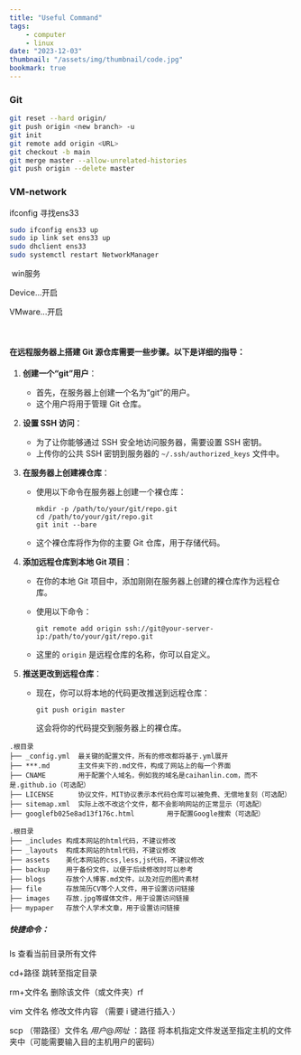 ```yaml
---
title: "Useful Command"
tags:
    - computer
    - linux
date: "2023-12-03"
thumbnail: "/assets/img/thumbnail/code.jpg"
bookmark: true
---
```


### Git

```bash
git reset --hard origin/
git push origin <new branch> -u
git init
git remote add origin <URL>
git checkout -b main
git merge master --allow-unrelated-histories
git push origin --delete master
```



### VM-network

ifconfig 寻找ens33

```bash
sudo ifconfig ens33 up
sudo ip link set ens33 up
sudo dhclient ens33
sudo systemctl restart NetworkManager
```

​	win服务

Device...开启

VMware...开启

​	

#### 在远程服务器上搭建 Git 源仓库需要一些步骤。以下是详细的指导：

1. **创建一个“git”用户**：

   - 首先，在服务器上创建一个名为“git”的用户。
   - 这个用户将用于管理 Git 仓库。

2. **设置 SSH 访问**：

   - 为了让你能够通过 SSH 安全地访问服务器，需要设置 SSH 密钥。
   - 上传你的公共 SSH 密钥到服务器的 `~/.ssh/authorized_keys` 文件中。

3. **在服务器上创建裸仓库**：

   - 使用以下命令在服务器上创建一个裸仓库：

     ```
     mkdir -p /path/to/your/git/repo.git
     cd /path/to/your/git/repo.git
     git init --bare
     ```

     

   - 这个裸仓库将作为你的主要 Git 仓库，用于存储代码。

4. **添加远程仓库到本地 Git 项目**：

   - 在你的本地 Git 项目中，添加刚刚在服务器上创建的裸仓库作为远程仓库。

   - 使用以下命令：

     ```
     git remote add origin ssh://git@your-server-ip:/path/to/your/git/repo.git
     ```

     

   - 这里的 `origin` 是远程仓库的名称，你可以自定义。

5. **推送更改到远程仓库**：

   - 现在，你可以将本地的代码更改推送到远程仓库：

     ```
     git push origin master
     ```

     这会将你的代码提交到服务器上的裸仓库。



```console
.根目录
├── _config.yml  最关键的配置文件，所有的修改都将基于.yml展开
├── ***.md       主文件夹下的.md文件，构成了网站上的每一个界面
├── CNAME        用于配置个人域名，例如我的域名是caihanlin.com，而不是.github.io（可选配）
├── LICENSE      协议文件，MIT协议表示本代码仓库可以被免费、无偿地复刻（可选配）
├── sitemap.xml  实际上改不改这个文件，都不会影响网站的正常显示（可选配）
├── googlefb025e8ad13f176c.html        用于配置Google搜索（可选配）
```



```console
.根目录
├── _includes 构成本网站的html代码，不建议修改
├── _layouts  构成本网站的html代码，不建议修改
├── assets    美化本网站的css,less,js代码，不建议修改
├── backup    用于备份文件，以便于后续修改时可以参考
├── blogs     存放个人博客.md文件，以及对应的图片素材
├── file      存放简历CV等个人文件，用于设置访问链接
├── images    存放.jpg等媒体文件，用于设置访问链接
├── mypaper   存放个人学术文章，用于设置访问链接
```



##### 快捷命令：

ls 查看当前目录所有文件

cd+路径 跳转至指定目录

rm+文件名 删除该文件（或文件夹）rf 

vim 文件名 修改文件内容 （需要 i 键进行插入·）

scp （带路径）文件名  *用户*@*网址* ：路径  将本机指定文件发送至指定主机的文件夹中（可能需要输入目的主机用户的密码）

